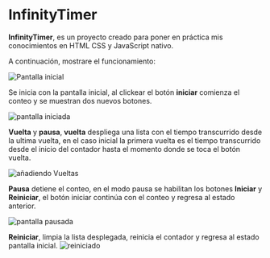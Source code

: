 # **InfinityTimer**
**InfinityTimer**, es un proyecto creado para poner en práctica mis conocimientos en HTML CSS y JavaScript nativo.

A continuación, mostrare el funcionamiento:

![Pantalla inicial](https://github.com/Nicolasb221/Cronometro/assets/88752910/ba2d7eaa-3e92-47fd-96e9-c1c7b8ce5fb6)

Se inicia con la pantalla inicial, al clickear el botón **iniciar** comienza el conteo y se muestran dos nuevos botones.

![pantalla iniciada](https://github.com/Nicolasb221/Cronometro/assets/88752910/8bf25ef9-7062-4c16-bdeb-8eb3e0f4beaf)

**Vuelta** y **pausa**, **vuelta** despliega una lista con el tiempo transcurrido desde la ultima vuelta, en el caso inicial la primera vuelta es el tiempo transcurrido desde el inicio del contador hasta el momento donde se toca el botón vuelta.

![añadiendo Vueltas](https://github.com/Nicolasb221/Cronometro/assets/88752910/c84b42fd-350f-4266-ade2-4c954dd50ade)

**Pausa** detiene el conteo, en el modo pausa se habilitan los botones **Iniciar** y **Reiniciar**, el botón iniciar continúa con el conteo y regresa al estado anterior.

![pantalla pausada](https://github.com/Nicolasb221/Cronometro/assets/88752910/806c5175-bf24-4164-9397-607ac45f9237)

**Reiniciar**, limpia la lista desplegada, reinicia el contador y regresa al estado pantalla inicial.
![reiniciado](https://github.com/Nicolasb221/Cronometro/assets/88752910/276c98e7-caed-4fd2-9b23-f581bb2483f9)

